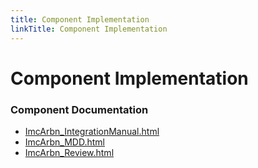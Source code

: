 ```yaml
---
title: Component Implementation
linkTitle: Component Implementation
---
```


# Component Implementation
### Component Documentation

- [ImcArbn_IntegrationManual.html](doc/ImcArbn_IntegrationManual.html)
- [ImcArbn_MDD.html](doc/ImcArbn_MDD.html)
- [ImcArbn_Review.html](doc/ImcArbn_Review.html)

